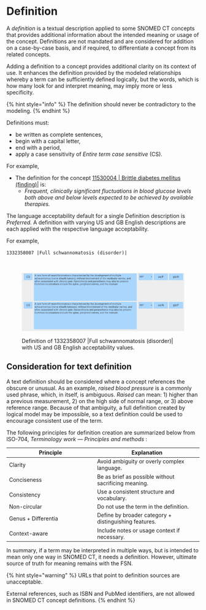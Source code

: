 # Definition

A _definition_ is a textual description applied to some SNOMED CT concepts that provides additional information about the intended meaning or usage of the concept. Definitions are not mandated and are considered for addition on a case-by-case basis, and if required, to differentiate a concept from its related concepts.

Adding a definition to a concept provides additional clarity on its context of use. It enhances the definition provided by the modeled relationships whereby a term can be sufficiently defined logically, but the words, which is how many look for and interpret meaning, may imply more or less specificity.

{% hint style="info" %}
The definition should never be contradictory to the modeling.
{% endhint %}

Definitions must:

* be written as complete sentences,
* begin with a capital letter,
* end with a period,
* apply a case sensitivity of _Entire term case_ _sensitive_ (CS).

For example,

* The definition for the concept [11530004 | Brittle diabetes mellitus (finding)|](http://snomed.info/id/11530004) is:
  * _Frequent, clinically significant fluctuations in blood glucose levels both above and below levels expected to be achieved by available therapies._

The language acceptability default for a single Definition description is _Preferred._ A definition with varying US and GB English descriptions are each applied with the respective language acceptability.

For example,

```
1332358007 |Full schwannomatosis (disorder)|
```

<figure><img src="../../../../authoring/general-naming-conventions/descriptions/images/265618742.png" alt=""><figcaption></figcaption></figure>

<figure><img src="../../../../.gitbook/assets/image (1) (1) (1) (1) (1).png" alt=""><figcaption><p>Definition of 1332358007 |Full schwannomatosis (disorder)| with US and GB English acceptability values.</p></figcaption></figure>

## Consideration for text definition

A text definition should be considered where a concept references the obscure or unusual. As an example, _raised blood pressure_ is a commonly used phrase, which, in itself, is ambiguous. _Raised_ can mean: 1) higher than a previous measurement, 2) on the high side of normal range, or 3) above reference range. Because of that ambiguity, a full definition created by logical model may be impossible, so a text definition could be used to encourage consistent use of the term.

The following principles for definition creation are summarized below from ISO-704, _Terminology work — Principles and methods_ :

<table><thead><tr><th width="215.671875">Principle</th><th>Explanation</th></tr></thead><tbody><tr><td>Clarity</td><td>Avoid ambiguity or overly complex language.</td></tr><tr><td>Conciseness</td><td>Be as brief as possible without sacrificing meaning.</td></tr><tr><td>Consistency</td><td>Use a consistent structure and vocabulary.</td></tr><tr><td>Non-circular</td><td>Do not use the term in the definition.</td></tr><tr><td>Genus + Differentia</td><td>Define by broader category + distinguishing features.</td></tr><tr><td>Context-aware</td><td>Include notes or usage context if necessary.</td></tr></tbody></table>

In summary, if a term may be interpreted in multiple ways, but is intended to mean only one way in SNOMED CT, it needs a definition. However, ultimate source of truth for meaning remains with the FSN.

{% hint style="warning" %}
URLs that point to definition sources are unacceptable.

External references, such as ISBN and PubMed identifiers, are not allowed in SNOMED CT concept definitions.
{% endhint %}
